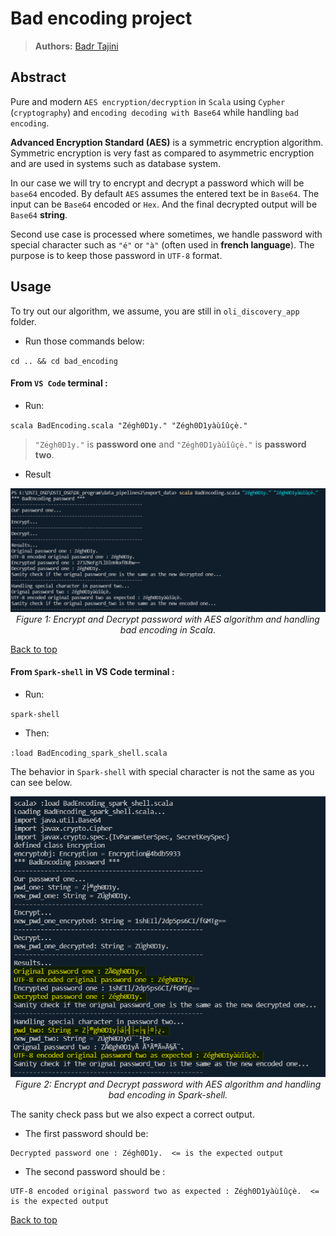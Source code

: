
# Bad encoding project

> **Authors:**
> [Badr Tajini](https://scholar.google.fr/citations?user=YuxT3tYAAAAJ&hl=en) <br>

## Abstract 
Pure and modern `AES encryption/decryption` in `Scala` using `Cypher` (`cryptography`) and `encoding decoding with Base64` while handling `bad encoding`.

**Advanced Encryption Standard (AES)** is a symmetric encryption algorithm.
Symmetric encryption is very fast as compared to asymmetric encryption and are used in systems such as database system.

In our case we will try to encrypt and decrypt a password which will be `base64` encoded. By default `AES` assumes the entered text be in `Base64`. The input can be `Base64` encoded or `Hex`. 
And the final decrypted output will be `Base64` **string**.

Second use case is processed where sometimes, we handle password
with special character such as `"é"` or `"à"` (often used in **french language**). The purpose is to keep those password in `UTF-8` format.

## Usage

To try out our algorithm, we assume, you are still in `oli_discovery_app` folder.

- Run those commands below:

`cd .. && cd bad_encoding`

#### From `VS Code` terminal :
- Run:

`scala BadEncoding.scala "Zégh0D1y." "Zégh0D1yàùîûçè."`

>`"Zégh0D1y."` is **password one** and `"Zégh0D1yàùîûçè."` is **password two**.

- Result

<p align="center">
    <img src="assets/processing_bad_encoding_scala.png"/> <br />
    <em>
    Figure 1: Encrypt and Decrypt password with AES algorithm and handling bad encoding in Scala.
    </em>
</p>

[Back to top](#)

#### From `Spark-shell` in VS Code terminal :
- Run:

`spark-shell`

- Then:

`:load BadEncoding_spark_shell.scala`

The behavior in `Spark-shell` with special character is not the same
as you can see below.

<p align="center">
    <img src="assets/processing_bad_encoding_spark_shell.png"/> <br />
    <em>
    Figure 2: Encrypt and Decrypt password with AES algorithm and handling bad encoding in Spark-shell.
    </em>
</p>

The sanity check pass but we also expect a correct output.

- The first password should be:
```
Decrypted password one : Zégh0D1y.  <= is the expected output
```

- The second password should be : 
```
UTF-8 encoded original password two as expected : Zégh0D1yàùîûçè.  <= is the expected output
```

[Back to top](#)